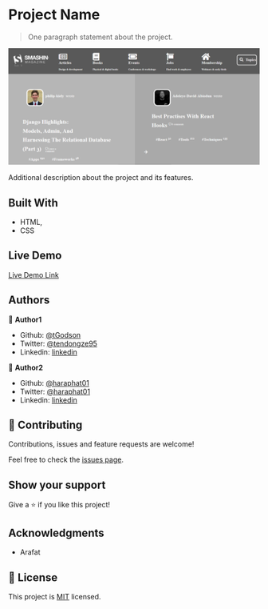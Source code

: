 # Project Name

> One paragraph statement about the project.

![screenshot](./app_screenshot.PNG)

Additional description about the project and its features.

## Built With

- HTML,
- CSS

## Live Demo

[Live Demo Link](https://rawcdn.githack.com/tGodson/Smah-Magazine-Heat-Map/00066efd8b8d73266be95aed9ad660f7f1e7230f/index.html)



## Authors

👤 **Author1**

- Github: [@tGodson](https://github.com/tGodson/)
- Twitter: [@tendongze95](https://twitter.com/tendongze95)
- Linkedin: [linkedin](https://www.linkedin.com/in/tendongze-godson-a95795163/)

👤 **Author2**

- Github: [@haraphat01](https://github.com/haraphat01)
- Twitter: [@haraphat01](https://twitter.com/haraphat01)
- Linkedin: [linkedin](https://www.linkedin.com/in/arafat-akata/)

## 🤝 Contributing

Contributions, issues and feature requests are welcome!

Feel free to check the [issues page](https://github.com/tGodson/Smah-Magazine-Heat-Map/issues).

## Show your support

Give a ⭐️ if you like this project!

## Acknowledgments

- Arafat


## 📝 License

This project is [MIT](lic.url) licensed.
